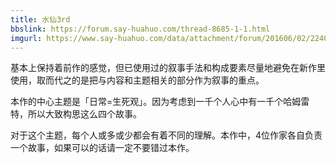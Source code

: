 ```yaml
---
title: 水仙3rd
bbslink: https://forum.say-huahuo.com/thread-8685-1-1.html
imgurl: https://www.say-huahuo.com/data/attachment/forum/201606/02/224015bo7c2y7t66oyv2ky.png
---
```


基本上保持着前作的感觉，但已使用过的叙事手法和构成要素尽量地避免在新作里使用，取而代之的是把与内容和主题相关的部分作为叙事的重点。

本作的中心主题是「日常=生死观」。因为考虑到一千个人心中有一千个哈姆雷特，所以大致构思这么四个故事。

对于这个主题，每个人或多或少都会有着不同的理解。本作中，4位作家各自负责一个故事，如果可以的话请一定不要错过本作。<!--more-->
